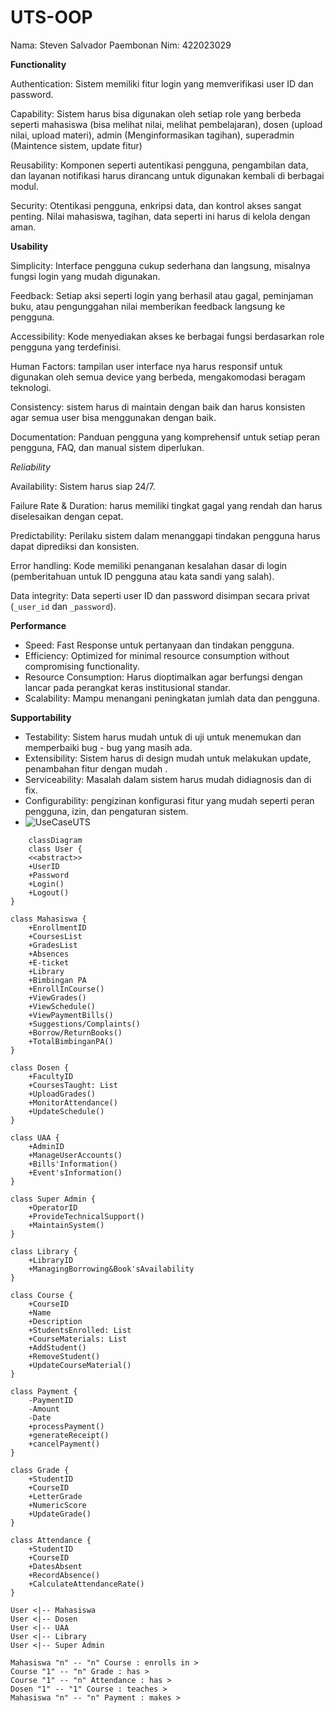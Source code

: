 # UTS-OOP
Nama: Steven Salvador Paembonan Nim: 422023029

**Functionality**

Authentication: Sistem memiliki fitur login yang memverifikasi user ID dan password.

Capability: Sistem harus bisa digunakan oleh setiap role yang berbeda seperti mahasiswa (bisa melihat nilai, melihat pembelajaran), dosen (upload nilai, upload materi), admin (Menginformasikan tagihan), superadmin (Maintence sistem, update fitur)

Reusability: Komponen seperti autentikasi pengguna, pengambilan data, dan layanan notifikasi harus dirancang untuk digunakan kembali di berbagai modul.

Security: Otentikasi pengguna, enkripsi data, dan kontrol akses sangat penting. Nilai mahasiswa, tagihan, data seperti ini harus di kelola dengan aman.

**Usability**

Simplicity: Interface pengguna cukup sederhana dan langsung, misalnya fungsi login yang mudah digunakan.

Feedback: Setiap aksi seperti login yang berhasil atau gagal, peminjaman buku, atau pengunggahan nilai memberikan feedback langsung ke pengguna.

Accessibility: Kode menyediakan akses ke berbagai fungsi berdasarkan role pengguna yang terdefinisi.

Human Factors: tampilan user interface nya harus responsif untuk digunakan oleh semua device yang berbeda, mengakomodasi beragam  teknologi.

Consistency: sistem harus di maintain dengan baik dan harus konsisten agar semua user bisa menggunakan dengan baik.

Documentation: Panduan pengguna yang komprehensif untuk setiap peran pengguna, FAQ, dan manual sistem diperlukan.

*Reliability*

Availability: Sistem harus siap 24/7.

Failure Rate & Duration: harus memiliki tingkat gagal yang rendah dan harus diselesaikan dengan cepat.

Predictability: Perilaku sistem dalam menanggapi tindakan pengguna harus dapat diprediksi dan konsisten.

Error handling: Kode memiliki penanganan kesalahan dasar di login (pemberitahuan untuk ID pengguna atau kata sandi yang salah).

Data integrity: Data seperti user ID dan password disimpan secara privat (`_user_id` dan `_password`).

**Performance**

- Speed: Fast Response untuk pertanyaan dan tindakan pengguna.
- Efficiency: Optimized for minimal resource consumption without compromising functionality.
- Resource Consumption: Harus dioptimalkan agar berfungsi dengan lancar pada perangkat keras institusional standar.
- Scalability: Mampu menangani peningkatan jumlah data dan pengguna.

**Supportability**

- Testability: Sistem harus mudah untuk di uji untuk menemukan dan memperbaiki bug - bug yang masih ada.
- Extensibility: Sistem harus di design mudah  untuk melakukan  update, penambahan  fitur dengan mudah .
- Serviceability: Masalah dalam sistem harus mudah didiagnosis dan di fix.
- Configurability: pengizinan konfigurasi fitur yang mudah seperti peran pengguna, izin, dan pengaturan sistem.
- ![UseCaseUTS](https://hackmd.io/_uploads/r1VOqNUZ0.jpg)

```mermaid
    classDiagram 
    class User {
    <<abstract>>
    +UserID
    +Password
    +Login()
    +Logout()
}

class Mahasiswa {
    +EnrollmentID
    +CoursesList
    +GradesList
    +Absences
    +E-ticket
    +Library
    +Bimbingan PA
    +EnrollInCourse()
    +ViewGrades()
    +ViewSchedule()
    +ViewPaymentBills()
    +Suggestions/Complaints()
    +Borrow/ReturnBooks()
    +TotalBimbinganPA()
}

class Dosen {
    +FacultyID
    +CoursesTaught: List
    +UploadGrades()
    +MonitorAttendance()
    +UpdateSchedule()
}

class UAA {
    +AdminID  
    +ManageUserAccounts()
    +Bills'Information()
    +Event'sInformation()
}

class Super Admin {
    +OperatorID
    +ProvideTechnicalSupport()
    +MaintainSystem()
}

class Library {
    +LibraryID
    +ManagingBorrowing&Book'sAvailability
}

class Course {
    +CourseID
    +Name
    +Description
    +StudentsEnrolled: List
    +CourseMaterials: List
    +AddStudent()
    +RemoveStudent()
    +UpdateCourseMaterial()
}

class Payment {
    -PaymentID
    -Amount
    -Date
    +processPayment()
    +generateReceipt()
    +cancelPayment()
}

class Grade {
    +StudentID
    +CourseID
    +LetterGrade
    +NumericScore
    +UpdateGrade()
}

class Attendance {
    +StudentID
    +CourseID
    +DatesAbsent
    +RecordAbsence()
    +CalculateAttendanceRate()
}

User <|-- Mahasiswa
User <|-- Dosen
User <|-- UAA 
User <|-- Library
User <|-- Super Admin 

Mahasiswa "n" -- "n" Course : enrolls in >
Course "1" -- "n" Grade : has > 
Course "1" -- "n" Attendance : has >
Dosen "1" -- "1" Course : teaches >
Mahasiswa "n" -- "n" Payment : makes >


```

